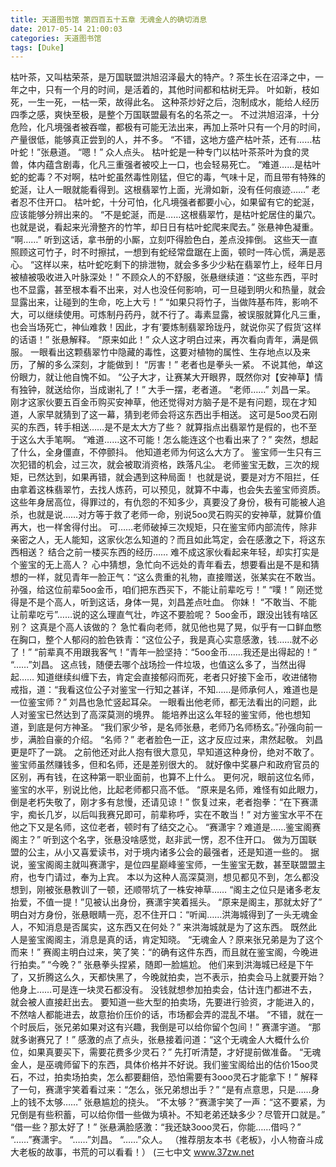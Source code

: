 ```yaml
---
title: 天道图书馆 第四百五十五章 无魂金人的确切消息
date: 2017-05-14 21:00:03
categories: 天道图书馆
tags: [Duke]
---
```


枯叶茶，又叫枯荣茶，是万国联盟洪旭沼泽最大的特产。?
茶生长在沼泽之中，一年之中，只有一个月的时间，是活着的，其他时间都和枯树无异。
叶如新，枝如死，一生一死，一枯一荣，故得此名。
这种茶炒好之后，泡制成水，能给人经历四季之感，爽快至极，是整个万国联盟最有名的名茶之一。
不过洪旭沼泽，十分危险，化凡境强者被吞噬，都极有可能无法出来，再加上茶叶只有一个月的时间，产量很低，能够真正尝到的人，并不多。
“不错，这地方盛产枯叶茶，还有……枯叶蛇！”张悬道。
“嗯！”
众人点头。
枯叶蛇是一种专门以枯叶茶茶叶为食的灵兽，体内蕴含剧毒，化凡三重强者被咬上一口，也会轻易死亡。
“难道……是枯叶蛇的蛇毒？不对啊，枯叶蛇虽然毒性刚猛，但它的毒，气味十足，而且带有特殊的蛇涎，让人一眼就能看得到。这根翡翠竹上面，光滑如新，没有任何痕迹……”
老者忍不住开口。
枯叶蛇，十分可怕，化凡境强者都要小心，如果留有它的蛇涎，应该能够分辨出来的。
“不是蛇涎，而是……这根翡翠竹，是枯叶蛇居住的巢穴。也就是说，看起来光滑整齐的竹竿，却日日有枯叶蛇爬来爬去。”
张悬神色凝重。
“啊……”
听到这话，拿书册的小厮，立刻吓得脸色白，差点没摔倒。
这些天一直照顾这可竹子，时不时擦拭，一想到有蛇经常盘踞在上面，顿时一阵心慌，满是恶心。
“这样以来，枯叶蛇吃剩下的排泄物，就会多多少少粘在翡翠竹上，经年日月被植被吸收进入叶脉深处！”
不顾众人的不舒服，张悬继续道：“这些东西，平时也不显露，甚至根本看不出来，对人也没任何影响，可一旦碰到明火和热量，就会显露出来，让碰到的生命，吃上大亏！”
“如果只将竹子，当做阵基布阵，影响不大，可以继续使用。可炼制丹药丹，就不行了。毒素显露，被误服就算化凡三重，也会当场死亡，神仙难救！因此，才有‘要炼制翡翠玲珑丹，就说你买了假货’这样的话语！”
张悬解释。
“原来如此！”
众人这才明白过来，再次看向青年，满是佩服。
一眼看出这颗翡翠竹中隐藏的毒性，这要对植物的属性、生存地点以及来历，了解的多么深刻，才能做到！
“厉害！”
老者也是拳头一紧。
不说其他，单这份眼力，就让他自愧不如。
“公子大才，让赛某大开眼界，既然你对【安神草】情有独钟，就送给你，当成谢礼了！”
大手一摆，老者道。
“老师……”
刘昌一呆。
刚才这家伙要五百金币购买安神草，他还觉得对方脑子是不是有问题，现在才知道，人家早就猜到了这一幕，猜到老师会将这东西出手相送。
这可是5oo灵石刚买的东西，转手相送……是不是太大方了些？
就算指点出翡翠竹是假的，也不至于这么大手笔啊。
“难道……这不可能！怎么能连这个也看出来了？”
突然，想起了什么，全身僵直，不停颤抖。
他知道老师为何这么大方了。
鉴宝师一生只有三次犯错的机会，过三次，就会被取消资格，跌落凡尘。
老师鉴宝无数，三次的规矩，已然达到，如果再错，就会遇到这种局面！
也就是说，要是对方不阻拦，任由拿着这株翡翠竹，去找人炼药，可以预见，就算不中毒，也会失去鉴宝师资质。
这些年身居高位，得罪过的，有仇怨的不知多少，真要没了身份，极有可能被人追杀，也就是说……对方等于救了老师一命，别说5oo灵石购买的安神草，就算价值再大，也一样舍得付出。
可……老师破掉三次规矩，只在鉴宝师内部流传，除非亲密之人，无人能知，这家伙怎么知道的？而且如此笃定，会在感激之下，将这东西相送？
结合之前一楼买东西的经历……
难不成这家伙看起来年轻，却实打实是个鉴宝的无上高人？
心中猜想，急忙向不远处的青年看去，想要看出是不是和猜想的一样，就见青年一脸正气：“这么贵重的礼物，直接赠送，张某实在不敢当。孙强，给这位前辈5oo金币，咱们把东西买下，不能让前辈吃亏！”
“噗！”
刚还觉得是不是个高人，听到这话，身体一晃，刘昌差点吐血。
你妹！
“不敢当、不能让前辈吃亏”……说的这么理直气壮，咋这不要脸呢？
5oo金币，跟没出钱有啥区别？
这真是个高人该做的？
急忙看向老师，就见他也晃了晃，似乎有一口鲜血憋在胸口，整个人郁闷的脸色铁青：“这位公子，我是真心实意感激，钱……就不必了！”
“前辈真不用跟我客气！”青年一脸坚持：“5oo金币……我还是出得起的！”
“……”刘昌。
这点钱，随便去哪个战场捡一件垃圾，也值这么多了，当然出得起……
知道继续纠缠下去，肯定会直接郁闷而死，老者只好接下金币，收进储物戒指，道：“我看这位公子对鉴宝一行知之甚详，不知……是师承何人，难道也是一位鉴宝师？”
刘昌也急忙竖起耳朵。
一眼看出他老师，都无法看出的问题，此人对鉴宝已然达到了高深莫测的境界。
能培养出这么年轻的鉴宝师，他也想知道，到底是何方神圣。
“我们家少爷，是名师张悬，老师乃名师杨玄。”孙强向前一步，满脸自豪的介绍。
“名师？”
老者脸色一正，这才反应过来，肃然起敬。
刘昌更是吓了一跳。
之前他还对此人抱有很大意见，早知道这种身份，绝对不敢了。
鉴宝师虽然赚钱多，但和名师，还是差别很大的。
就好像中奖暴户和政府官员的区别，再有钱，在这种第一职业面前，也算不上什么。
更何况，眼前这位名师，鉴宝的水平，别说比他，比起老师都只高不低。
“原来是名师，难怪有如此眼力，倒是老朽失敬了，刚才多有怠慢，还请见谅！”
恢复过来，老者抱拳：“在下赛潇宇，痴长几岁，以后叫我赛兄即可，前辈称呼，实在不敢当！”
对方鉴宝水平不在他之下又是名师，这位老者，顿时有了结交之心。
“赛潇宇？难道是……鉴宝阁赛阁主？”
听到这个名字，张悬没啥感觉，赵非武一愣，忍不住开口。
做为万国联盟的公主，从小又喜爱读书，对于境内诸多公会的最强者，还是知道一些的。
据说，鉴宝阁阁主就叫赛潇宇，是位四星巅峰鉴宝师，一生鉴宝无数，甚至联盟盟主府，也专门请过，奉为上宾。
本以为这种人高深莫测，想见都见不到，怎么都没想到，刚被张悬教训了一顿，还顺带坑了一株安神草……
“阁主之位只是诸多老友抬爱，不值一提！”见被认出身份，赛潇宇笑着摇头。
“原来是阁主，那就太好了”
明白对方身份，张悬眼睛一亮，忍不住开口：“听闻……洪海城得到了一头无魂金人，不知消息是否属实，这东西又在何处？”
来洪海城就是为了这东西。
既然此人是鉴宝阁阁主，消息是真的话，肯定知晓。
“无魂金人？原来张兄弟是为了这个而来！”
赛阁主明白过来，笑了笑：“的确有这件东西，而且就在鉴宝阁，今晚进行拍卖。”
“今晚？”
张悬拳头捏紧，随即一脸尴尬。
他们来到洪海城已经是下午了，又折腾这么久，天都快黑了，今晚就拍卖，岂不表示，拍卖会马上就要开始？
他身上……可是连一块灵石都没有。
没钱就想参加拍卖会，估计连门都进不去，就会被人直接赶出去。
要知道一些大型的拍卖场，先要进行验资，才能进入的，不然啥人都能进去，故意抬价压价的话，市场都会弄的混乱不堪。
“不错，就在一个时辰后，张兄弟如果对这有兴趣，我倒是可以给你留个包间！”
赛潇宇道。
“那就多谢赛兄了！”
感激的点了点头，张悬接着问道：“这个无魂金人大概什么价位，如果真要买下，需要花费多少灵石？”
先打听清楚，才好提前做准备。
“无魂金人，是巫魂师留下的东西，具体价格并不好说。我们鉴宝阁给出的估价15oo灵石，不过，拍卖场拍卖，怎么都要翻倍，恐怕需要有3ooo灵石才能拿下！”
解释了一句，赛潇宇笑着看过来：“怎么，张兄弟想出手？”
“是有点意思，只是……身上的钱不太够……”
张悬尴尬的挠头。
“不太够？”赛潇宇笑了一声：“这不要紧，为兄倒是有些积蓄，可以给你借一些做为填补。不知老弟还缺多少？尽管开口就是。”
“借一些？那太好了！”
张悬满脸感激：“我还缺3ooo灵石，你能……借吗？”
“……”赛潇宇。
“……”刘昌。
“……”众人。
（推荐朋友本书《老板》，小人物奋斗成大老板的故事，书荒的可以看看！）
(三七中文 www.37zw.net